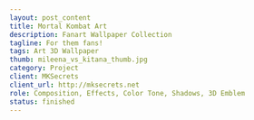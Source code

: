 ```yaml
---
layout: post_content
title: Mortal Kombat Art
description: Fanart Wallpaper Collection
tagline: For them fans!
tags: Art 3D Wallpaper
thumb: mileena_vs_kitana_thumb.jpg
category: Project
client: MKSecrets
client_url: http://mksecrets.net
role: Composition, Effects, Color Tone, Shadows, 3D Emblem
status: finished
---
```

<div class="12u">
    <span class="image fit">
        <p><img src="{{ site.url_dir }}img/mkdrag3.png" alt="" /></p>
        <p><img src="{{ site.url_dir }}img/scorpion_vs_kitana.jpg" alt="" /></p>
        <p><img src="{{ site.url_dir }}img/mileena_vs_kitana.jpg" alt="" /></p>
        <p><img src="{{ site.url_dir }}img/noobwallpaperil4.jpg" alt="" /></p>
        <p><img src="{{ site.url_dir }}img/menubackmkid.jpg" alt="" /></p>
    </span>
</div>